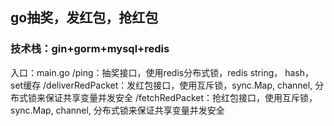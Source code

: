 ## go抽奖，发红包，抢红包
### 技术栈：gin+gorm+mysql+redis
入口：main.go
/ping：抽奖接口，使用redis分布式锁，redis string， hash， set缓存
/deliverRedPacket：发红包接口，使用互斥锁，sync.Map, channel, 分布式锁来保证共享变量并发安全
/fetchRedPacket：抢红包接口，使用互斥锁，sync.Map, channel, 分布式锁来保证共享变量并发安全
